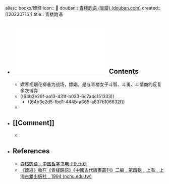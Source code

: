 alias:: books/嫖经
icon:: 📖
douban:: [青楼韵语 (豆瓣) (douban.com)](https://book.douban.com/subject/2125564/)
created:: [[20230716]]
title:: 青楼韵语
- ## ![《嫖經》點校并序](../assets/book_ming21_04Pan_full.pdf) Contents
  - 嫖客视烟花柳巷为战场，嫖娼，是与青楼女子斗智、斗勇、斗情商的反复多次博弈
  - ((64b3e29f-aa13-431f-b033-6c7a4c151333))
    - ((64b3e2d5-fbd1-444b-a665-a837b106632f))
  -
- ## [[Comment]]
  -
- ## References
  - [青楼韵语 - 中国哲学书电子化计划](https://ctext.org/wiki.pl?if=gb&res=100270&remap=gb)
  - [《嫖經》收在《青樓韻語》《中國古代版畫叢刊》二編﹐第四輯﹐上海﹐上海古籍出版社﹐1994 (ncnu.edu.tw)](https://ming.cnhis.ncnu.edu.tw/wp-content/uploads/2013/10/ming21_04Pan_full.pdf)
